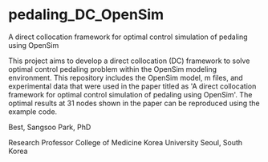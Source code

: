 # pedaling_DC_OpenSim
A direct collocation framework for optimal control simulation of pedaling using OpenSim 

This project aims to develop a direct collocation (DC) framework to solve optimal control pedaling problem within the OpenSim modeling environment. This repository includes the OpenSim model, m files, and experimental data that were used in the paper titled as 'A direct collocation framework for optimal control simulation of pedaling using OpenSim'. The optimal results at 31 nodes shown in the paper can be reproduced using the example code.

Best,
Sangsoo Park, PhD

Research Professor
College of Medicine
Korea University
Seoul, South Korea
